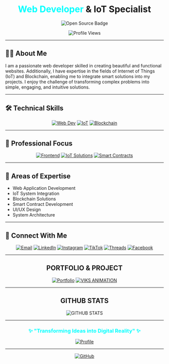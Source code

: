 <h1 align="center"><span style="color: aqua">Web Developer</span> & IoT Specialist</h1>

<p align="center">
  <img src="https://img.shields.io/badge/Open%20Source-Enthusiast-aqua?style=for-the-badge&logoColor=black" alt="Open Source Badge"/>
</p>

<div align="center">
  
![Profile Views](https://komarev.com/ghpvc/?username=YourGitHubUsername&color=aqua&style=flat)

</div>

---
## 👨‍💻 About Me
I am a passionate web developer skilled in creating beautiful and functional websites. Additionally, I have expertise in the fields of Internet of Things (IoT) and Blockchain, enabling me to integrate smart solutions into my projects. I enjoy the challenge of transforming complex problems into simple, engaging, and intuitive solutions.

---
## 🛠️ Technical Skills
<div align="center">

[![Web Dev](https://img.shields.io/badge/WEB-DEVELOPMENT-aqua?style=for-the-badge&logoColor=black)](#-)
[![IoT](https://img.shields.io/badge/INTERNET-OF%20THINGS-black?style=for-the-badge&logoColor=aqua)](#-)
[![Blockchain](https://img.shields.io/badge/BLOCKCHAIN-DEVELOPMENT-aqua?style=for-the-badge&logoColor=black)](#-)

</div>

---
## 💼 Professional Focus
<div align="center">

[![Frontend](https://img.shields.io/badge/Frontend-Development-aqua?style=flat-square&logoColor=black)](#-)
[![IoT Solutions](https://img.shields.io/badge/IoT-Solutions-black?style=flat-square&logoColor=aqua)](#-)
[![Smart Contracts](https://img.shields.io/badge/Smart-Contracts-aqua?style=flat-square&logoColor=black)](#-)

</div>

---
## 🌟 Areas of Expertise
- Web Application Development
- IoT System Integration
- Blockchain Solutions
- Smart Contract Development
- UI/UX Design
- System Architecture

---
## 📱 Connect With Me
<div align="center">
  
[![Email](https://img.shields.io/badge/Email-aqua?style=for-the-badge&logo=gmail&logoColor=black)](mailto:viksry@proton.me)
[![LinkedIn](https://img.shields.io/badge/LinkedIn-black?style=for-the-badge&logo=linkedin&logoColor=aqua)](https://www.linkedin.com/in/viksry)
[![Instagram](https://img.shields.io/badge/Instagram-aqua?style=for-the-badge&logo=instagram&logoColor=black)](https://www.instagram.com/viksry12)
[![TikTok](https://img.shields.io/badge/TikTok-black?style=for-the-badge&logo=tiktok&logoColor=aqua)](https://www.tiktok.com/@viksry)
[![Threads](https://img.shields.io/badge/Threads-aqua?style=for-the-badge&logo=threads&logoColor=black)](https://www.threads.net/@viksry12)
[![Facebook](https://img.shields.io/badge/Facebook-black?style=for-the-badge&logo=facebook&logoColor=aqua)](https://www.facebook.com/share/19aKzAtBeZ/)

</div>

---
<h2 align="center"><b>PORTFOLIO & PROJECT</b></h2>

<div align="center">

[![Portfolio](https://img.shields.io/badge/PORTFOLIO-WEBSITE-aqua?style=for-the-badge&logoColor=black)](https://viksry.my.id/)
[![VIKS ANIMATION](https://img.shields.io/badge/VIKS-ANIMATION-black?style=for-the-badge&logoColor=aqua)](https://github.com/Vixsry/viks-animation)

</div>

---
<h2 align="center"><b>GITHUB STATS</b></h2>
<div align="center">

![GITHUB STATS](https://github-readme-stats.vercel.app/api?username=Vixsry&show_icons=true&theme=dark&title_color=00ffff&icon_color=00ffff&text_color=ffffff)

</div>

---
<div align="center">
  
<h3><span style="color: aqua">✨ "Transforming Ideas into Digital Reality" ✨</span></h3>

[![Profile](https://img.shields.io/badge/Professional-Portfolio-aqua?style=for-the-badge&logoColor=black)](#-)

</div>

---
<div align="center">

[![GitHub](https://img.shields.io/github/followers/Vixsry?label=Follow&style=social)](https://github.com/Vixsry)

</div>

<!---
Vixsry/Vixsry is a ✨ special ✨ repository because its `README.md` appears on your GitHub profile.
You can click the Preview link to take a look at your changes.
--->
